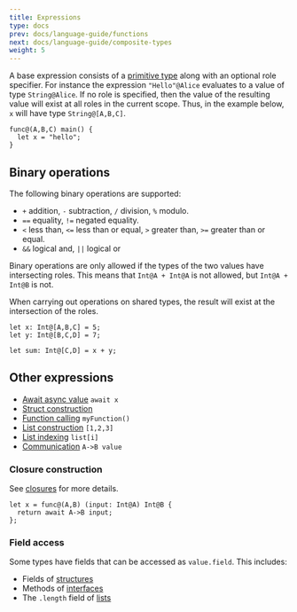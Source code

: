 ```yaml
---
title: Expressions
type: docs
prev: docs/language-guide/functions
next: docs/language-guide/composite-types
weight: 5
---
```


A base expression consists of a [primitive type](/docs/language-guide/types-roles/#primitive-types) along with an optional role specifier.
For instance the expression `"Hello"@Alice` evaluates to a value of type `String@Alice`.
If no role is specified, then the value of the resulting value will exist at all roles in the current scope.
Thus, in the example below, `x` will have type `String@[A,B,C]`.

```tempo {filename=Tempo}
func@(A,B,C) main() {
  let x = "hello";
}
```

## Binary operations

The following binary operations are supported:

- `+` addition, `-` subtraction, `/` division, `%` modulo.
- `==` equality, `!=` negated equality.
- `<` less than, `<=` less than or equal, `>` greater than, `>=` greater than or equal.
- `&&` logical and, `||` logical or

Binary operations are only allowed if the types of the two values have intersecting roles.
This means that `Int@A + Int@A` is not allowed, but `Int@A + Int@B` is not.

When carrying out operations on shared types, the result will exist at the intersection of the roles.

```tempo {filename=Tempo}
let x: Int@[A,B,C] = 5;
let y: Int@[B,C,D] = 7;

let sum: Int@[C,D] = x + y;
```

## Other expressions

- [Await async value](/docs/language-guide/types-roles/#asynchronous-types) `await x`
- [Struct construction](/docs/language-guide/composite-types/#structures)
- [Function calling](/docs/language-guide/functions) `myFunction()`
- [List construction](/docs/language-guide/composite-types/#lists) `[1,2,3]`
- [List indexing](/docs/language-guide/composite-types/#lists) `list[i]`
- [Communication](/docs/language-guide/communication) `A->B value`

### Closure construction

See [closures](/docs/language-guide/functions#closures) for more details.

```tempo {filename=Tempo}
let x = func@(A,B) (input: Int@A) Int@B {
  return await A->B input;
};
```

### Field access

Some types have fields that can be accessed as `value.field`.
This includes:

- Fields of [structures](/docs/language-guide/composite-types#structures)
- Methods of [interfaces](/docs/projection/interact-with-host-language)
- The `.length` field of [lists](/docs/language-guide/composite-types/#lists)
